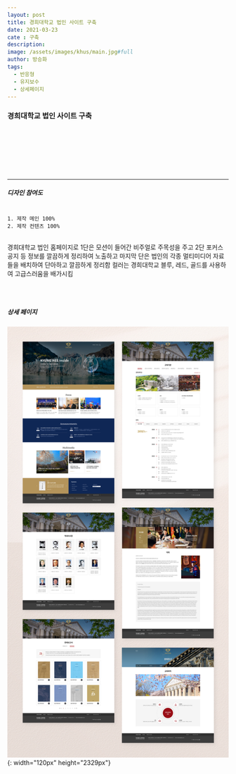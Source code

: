 ```yaml
---
layout: post
title: 경희대학교 법인 사이트 구축
date: 2021-03-23
cate : 구축
description:
image: /assets/images/khus/main.jpg#full
author: 방승화
tags:
  - 반응형
  - 유지보수
  - 상세페이지
---
```


<h3>경희대학교 법인 사이트 구축</h3>
<br><br><br><br><br><br>
<hr>

##### 디자인 참여도
<pre>
<code>
1. 제작 메인 100%
2. 제작 컨텐츠 100%
</code>
</pre>

<p>
경희대학교 법인 홈페이지로
1단은 모션이 들어간 비주얼로 주목성을 주고
2단 포커스 공지 등 정보를 깔끔하게 정리하여 노출하고
마지막 단은 법인의 각종 멀티미디어 자료들을 배치하여 단아하고 깔끔하게 정리함
컬러는 경희대학교 블루, 레드, 골드를 사용하여 고급스러움을 배가시킴

</p>
<br>
<br>

##### 상세 페이지
![pc_main](/assets/images/khus/view.jpg){: width="120px" height="2329px"}
